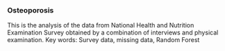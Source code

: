 ### Osteoporosis

This is the analysis of the data from National Health and Nutrition Examination Survey obtained by a combination of interviews and physical examination. 
Key words: Survey data, missing data, Random Forest
